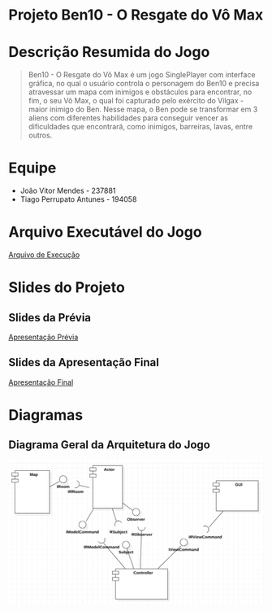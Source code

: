 # Projeto Ben10 - O Resgate do Vô Max

# Descrição Resumida do Jogo

> Ben10 - O Resgate do Vô Max é um jogo SinglePlayer com interface gráfica, no qual o usuário controla
> o personagem do Ben10 e precisa atravessar um mapa com inimigos e obstáculos para encontrar, no fim,
> o seu Vô Max, o qual foi capturado pelo exército do Vilgax - maior inimigo do Ben.
> Nesse mapa, o Ben pode se transformar em 3 aliens com diferentes habilidades para conseguir vencer as
> dificuldades que encontrará, como inimigos, barreiras, lavas, entre outros.

# Equipe
* João Vitor Mendes - 237881
* Tiago Perrupato Antunes - 194058

# Arquivo Executável do Jogo

[Arquivo de Execução](src)

# Slides do Projeto

## Slides da Prévia
[Apresentação Prévia](https://docs.google.com/presentation/d/1v5TwfmChBDbcDMfF0BYvcyM1QLm0bJLEDFVNppqKK94/edit#slide=id.gf44d104c1d_0_0)

## Slides da Apresentação Final
[Apresentação Final](https://docs.google.com/presentation/d/1fnlEZBUQYlsOXYLzwsBtNStBU6_5quMfQ67F_xklCNU/edit#slide=id.g12ef4f3d213_3_5)

# Diagramas

## Diagrama Geral da Arquitetura do Jogo

![Components Architecture](assets/Ben10ComponentsArchitecture.png)
